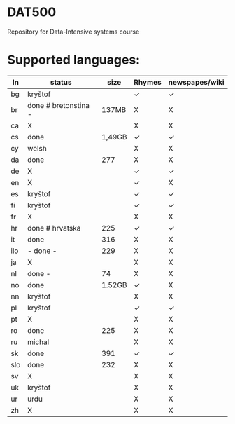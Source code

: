 DAT500
======

Repository for Data-Intensive systems course

Supported languages:
======

  ln | status                   | size       | Rhymes     | newspapes/wiki   
  ---|--------------------------|------------|------------|------------------------------
  bg | kryštof                  |            | ✓          | ✓ 
  br | done # bretonstina -     | 137MB      | X          | X   
  ca | X                        |            | X          | X   
  cs | done                     | 1,49GB     | ✓          | ✓   
  cy | welsh                    |            | X          | X 
  da | done                     | 277        | X          | X   
  de | X                        |            | ✓          | ✓   
  en | X                        |            | ✓          | X            
  es | kryštof                  |            | ✓          | ✓  
  fi | kryštof                  |            | ✓          | ✓   
  fr | X                        |            | X          | X   
  hr | done # hrvatska          | 225        | ✓          | ✓   
  it | done                     | 316        | X          | X   
  ilo| - done -                 | 229        | X          | X  
  ja | X                        |            | X          | X  
  nl | done -                   | 74         | X          | X  
  no | done                     | 1.52GB     | ✓          | X  
  nn | kryštof                  |            | X          | X   
  pl | kryštof                  |            | ✓          | ✓   
  pt | X                        |            | X          | X  
  ro | done                     | 225        | X          | X   
  ru | michal                   |            | X          | X           
  sk | done                     | 391        | ✓          | ✓   
  slo| done                     | 232        | X          | X  
  sv | X                        |            | X          | X    
  uk | kryštof                  |            | X          | X   
  ur | urdu                     |            | X          | X   
  zh | X                        |            | X          | X   
 

